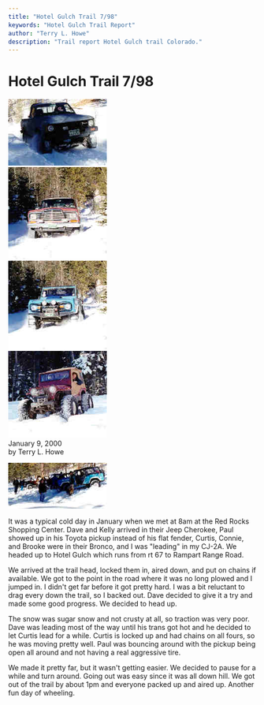 ```yaml
---
title: "Hotel Gulch Trail 7/98"
keywords: "Hotel Gulch Trail Report"
author: "Terry L. Howe"
description: "Trail report Hotel Gulch trail Colorado."
---
```

# Hotel Gulch Trail 7/98

[![Paul in his Toyota](/img/terry/trail/hotel0001/hotel0001_.jpg)](/img/terry/trail/hotel0001/hotel0001.jpg)  
[![Dave and Kelly](/img/terry/trail/hotel0001/hotel0004_.jpg)](/img/terry/trail/hotel0001/hotel0004.jpg)  
[![Curtis, Connie, and Brook](/img/terry/trail/hotel0001/hotel0005_.jpg)](/img/terry/trail/hotel0001/hotel0005.jpg)  
[![Zach driving my CJ-2A](/img/terry/trail/hotel0001/hotel0007_.jpg)](/img/terry/trail/hotel0001/hotel0007.jpg)  
January 9, 2000  
by Terry L. Howe  
  
[![Hotel Gulch](/img/terry/trail/hotel0001/hotel0002_.jpg)](/img/terry/trail/hotel0001/hotel0002.jpg)  

It was a typical cold day in January when we met at 8am at the Red Rocks Shopping Center. Dave and Kelly arrived in their Jeep Cherokee, Paul showed up in his Toyota pickup instead of his flat fender, Curtis, Connie, and Brooke were in their Bronco, and I was "leading" in my CJ-2A. We headed up to Hotel Gulch which runs from rt 67 to Rampart Range Road.

We arrived at the trail head, locked them in, aired down, and put on chains if available. We got to the point in the road where it was no long plowed and I jumped in. I didn't get far before it got pretty hard. I was a bit reluctant to drag every down the trail, so I backed out. Dave decided to give it a try and made some good progress. We decided to head up.

The snow was sugar snow and not crusty at all, so traction was very poor. Dave was leading most of the way until his trans got hot and he decided to let Curtis lead for a while. Curtis is locked up and had chains on all fours, so he was moving pretty well. Paul was bouncing around with the pickup being open all around and not having a real aggressive tire.

We made it pretty far, but it wasn't getting easier. We decided to pause for a while and turn around. Going out was easy since it was all down hill. We got out of the trail by about 1pm and everyone packed up and aired up. Another fun day of wheeling.